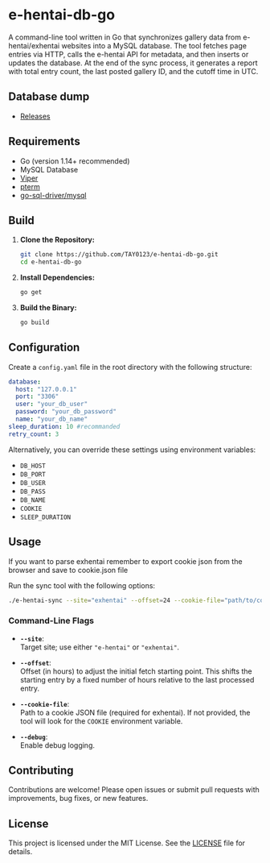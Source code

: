 # e-hentai-db-go

A command-line tool written in Go that synchronizes gallery data from e-hentai/exhentai websites into a MySQL database. The tool fetches page entries via HTTP, calls the e-hentai API for metadata, and then inserts or updates the database. At the end of the sync process, it generates a report with total entry count, the last posted gallery ID, and the cutoff time in UTC.

## Database dump
- [Releases](https://github.com/TAY0123/e-hentai-db-go/releases)

## Requirements

- Go (version 1.14+ recommended)
- MySQL Database
- [Viper](https://github.com/spf13/viper)
- [pterm](https://github.com/pterm/pterm)
- [go-sql-driver/mysql](https://github.com/go-sql-driver/mysql)

## Build

1. **Clone the Repository:**

   ```bash
   git clone https://github.com/TAY0123/e-hentai-db-go.git
   cd e-hentai-db-go
   ```

2. **Install Dependencies:**

   ```bash
   go get
   ```

3. **Build the Binary:**

   ```bash
   go build
   ```

## Configuration

Create a `config.yaml` file in the root directory with the following structure:

```yaml
database:
  host: "127.0.0.1"
  port: "3306"
  user: "your_db_user"
  password: "your_db_password"
  name: "your_db_name"
sleep_duration: 10 #recommanded
retry_count: 3
```

Alternatively, you can override these settings using environment variables:

- `DB_HOST`
- `DB_PORT`
- `DB_USER`
- `DB_PASS`
- `DB_NAME`
- `COOKIE`
- `SLEEP_DURATION`

## Usage
If you want to parse exhentai remember to export cookie json from the browser and save to cookie.json file

Run the sync tool with the following options:

```bash
./e-hentai-sync --site="exhentai" --offset=24 --cookie-file="path/to/cookie.json" --debug
```

### Command-Line Flags

- **`--site`**:  
  Target site; use either `"e-hentai"` or `"exhentai"`.

- **`--offset`**:  
  Offset (in hours) to adjust the initial fetch starting point. This shifts the starting entry by a fixed number of hours relative to the last processed entry.

- **`--cookie-file`**:  
  Path to a cookie JSON file (required for exhentai). If not provided, the tool will look for the `COOKIE` environment variable.

- **`--debug`**:  
  Enable debug logging.

## Contributing

Contributions are welcome! Please open issues or submit pull requests with improvements, bug fixes, or new features.

## License

This project is licensed under the MIT License. See the [LICENSE](LICENSE) file for details.
